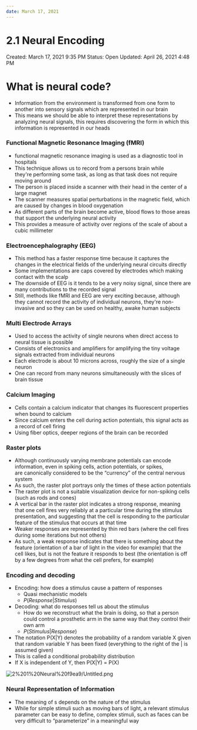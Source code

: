 ```yaml
---
date: March 17, 2021
---
```

# 2.1 Neural Encoding

Created: March 17, 2021 9:35 PM
Status: Open
Updated: April 26, 2021 4:48 PM

# What is neural code?

- Information from the environment is transformed from one form to another into sensory signals which are represented in our brain
- This means we should be able to interpret these representations by analyzing neural signals, this requires discovering the form in which this information is represented in our heads

### Functional Magnetic Resonance Imaging (fMRI)

- functional magnetic resonance imaging is used as a diagnostic tool in hospitals
- This technique allows us to record from a persons brain while they're performing some task, as long as that task does not require moving around
- The person is placed inside a scanner with their head in the center of a large magnet
- The scanner measures spatial perturbations in the magnetic field, which are caused by changes in blood oxygenation
- As different parts of the brain become active, blood flows to those areas that support the underlying neural activity
- This provides a measure of activity over regions of the scale of about a cubic millimeter

### Electroencephalography (EEG)

- This method has a faster response time because it captures the changes in the electrical fields of the underlying neural circuits directly
- Some implementations are caps covered by electrodes which making contact with the scalp
- The downside of EEG is it tends to be a very noisy signal, since there are many contributions to the recorded signal
- Still, methods like fMRI and EEG are very exciting because, although they cannot record the activity of individual neurons, they're non-invasive and so they can be used on healthy, awake human subjects

### Multi Electrode Arrays

- Used to access the activity of single neurons when direct access to neural tissue is possible
- Consists of electronics and amplifiers for amplifying the tiny voltage signals extracted from individual neurons
- Each electrode is about 10 microns across, roughly the size of a single neuron
- One can record from many neurons simultaneously with the slices of brain tissue

### Calcium Imaging

- Cells contain a calcium indicator that changes its fluorescent properties when bound to calcium
- Since calcium enters the cell during action potentials, this signal acts as a record of cell firing
- Using fiber optics, deeper regions of the brain can be recorded

### Raster plots

- Although continuously varying membrane potentials can encode information, even in spiking cells, action potentials, or spikes, are canonically considered to be the “currency” of the central nervous system
- As such, the raster plot portrays only the times of these action potentials
- The raster plot is not a suitable visualization device for non-spiking cells (such as rods and cones)
- A vertical bar in the raster plot indicates a strong response, meaning that one cell fires very reliably at a particular time during the stimulus presentation, and suggesting that the cell is responding to the particular feature of the stimulus that occurs at that time
- Weaker responses are represented by thin red bars (where the cell fires during some iterations but not others)
- As such, a weak response indicates that there is something about the feature (orientation of a bar of light in the video for example) that the cell likes, but is not the feature it responds to best (the orientation is off by a few degrees from what the cell prefers, for example)

### Encoding and decoding

- Encoding: how does a stimulus cause a pattern of responses
    - Quasi mechanistic models
    - $P(Response | Stimulus)$
- Decoding: what do responses tell us about the stimulus
    - How do we reconstruct what the brain is doing, so that a person could control a prosthetic arm in the same way that they control their own arm
    - $P(Stimulus | Response)$
- The notation P(X|Y) denotes the probability of a random variable X given that random variable Y has been fixed (everything to the right of the | is assumed given)
- This is called a conditional probability distribution
- If X is independent of Y, then P(X|Y) = P(X)

![2%201%20Neural%20f9ea9/Untitled.png](2%201%20Neural%20f9ea9/Untitled.png)

### Neural Representation of Information

- The meaning of s depends on the nature of the stimulus
- While for simple stimuli such as moving bars of light, a relevant stimulus parameter can be easy to define, complex stimuli, such as faces can be very difficult to “parameterize” in a meaningful way